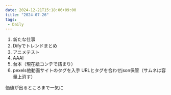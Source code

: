 ```yaml
---
date: 2024-12-21T15:18:06+09:00
title: "2024-07-26"
tags:
 - Daily
---
```

1. 新たな仕事
2. Difyでトレンドまとめ
3. アニメテスト
4. AAAI
5. 台本（現在絵コンテで詰まり）
6. pexels他動画サイトのタグを入手
   URLとタグを合わせjson保管（サムネは容量上消す）


価値が出るところまで一気に